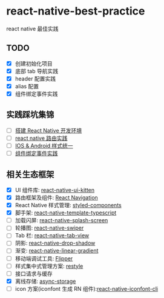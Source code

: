 # react-native-best-practice

react native 最佳实践

## TODO

- [x] 创建初始化项目
- [x] 底部 tab 导航实践
- [x] header 配置实践
- [x] alias 配置
- [x] 组件绑定事件实践

## 实践踩坑集锦

- [ ] [搭建 React Native 开发环境](./docs/搭建%20react%20native%20开发环境.md)
- [ ] [react native 路由实践](./docs/react%20native%20路由实践.md)
- [ ] [IOS & Android 样式统一](docs/IOS%20&%20Android%20样式统一.md)
- [ ] [组件绑定事件实践](docs/组件绑定事件实践.md)

## 相关生态框架

- [x] UI 组件库: [react-native-ui-kitten](https://akveo.github.io/react-native-ui-kitten/)
- [x] 路由框架及组件: [React Navigation](https://reactnavigation.org/)
- [x] React Native 样式管理: [styled-components](https://www.styled-components.com/)
- [x] 脚手架: [react-native-template-typescript](https://github.com/react-native-community/react-native-template-typescript)
- [ ] 加载闪屏: [react-native-splash-screen](https://github.com/crazycodeboy/react-native-splash-screen)
- [ ] 轮播图: [react-native-swiper](https://github.com/leecade/react-native-swiper)
- [ ] Tab 栏: [react-native-tab-view](https://github.com/satya164/react-native-tab-view)
- [ ] 阴影: [react-native-drop-shadow](https://github.com/hoanglam10499/react-native-drop-shadow)
- [ ] 渐变: [react-native-linear-gradient](https://github.com/react-native-linear-gradient/react-native-linear-gradient)
- [ ] 移动端调试工具: [Flipper](https://fbflipper.com/)
- [ ] 样式集中式管理方案: [restyle](https://github.com/Shopify/restyle)
- [ ] 接口请求与缓存
- [x] 离线存储: [async-storage](https://github.com/react-native-async-storage/async-storage)
- [ ] icon 方案(iconfont 生成 RN 组件):[react-native-iconfont-cli](https://github.com/iconfont-cli/react-native-iconfont-cli)

